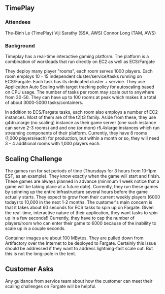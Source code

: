 ## TimePlay ##
### Attendees ###
The-Binh Le (TimePlay)
Viji Sarathy (SSA, AWS)
Connor Long (TAM, AWS)

### Background ###
Timeplay has a real-time interactive gaming platform.
The platform is a combination of workloads that run directly on EC2 as well as ECS/Fargate

They deploy many player "rooms", each room serves 1000 players. Each room employs 10 - 15 independent cluster/service/tasks running on ECS/Fargate. Each task has its dedicated cluster + service. They use Application Auto Scaling with target tracking policy for autoscaling based on CPU usage. The number of tasks per room may scale out to anywhere from 30-50. They can have up to 100 rooms at peak which makes it a total of about 3000-5000 tasks/containers.

In addition to ECS/Fargate tasks, each room also employs a number of EC2 instances. Most of them are of the t2|t3 family.
Aside from these, they use g4dn.xlarge (no scaling) instance as their game server (one such instance can serve 2-3 rooms) and and one (or more) r5.4xlarge instances which run streaming components of their platform. Currently, they have 8 rooms (1,000 players/each) for production, but within a month or so, they will need 3 - 4 additional rooms with 1,000 players each.

## Scaling Challenge ##
The games run for set periods of time (Thursdays for 3 hours from 10-1pm EST, as an example). They know exactly when the game will start and finish. These games are always planned in advance (minimum 1 week notice that a game will be taking place at a future date). Currently, they run these games by spinning up the entire infrastructure several hours before the game actually starts. They expect to grow from their current weekly players (6000 today) to 10,000 in the next 1-2 months. The customer's main concern is that it takes about 60 seconds for ECS tasks to spin up on Fargate. Given the real-time, interactive nature of their application, they want tasks to spin up in a few seconds!! Currently, they have to cap the number of players/room who can enter their game to 6000 because of the inability to scale up in a couple seconds. 

Container images are about 100 MBytes. They are pulled down from Artifactory over the Internet to be deployed to Fargate. Certainly this issue should be addressed if they want to address lightning-fast scale out. But this is not the long-pole in the tent.

## Customer Asks ##
Any guidance from service team about how the customer can meet their scaling challenges on Fargate will be helpful.

